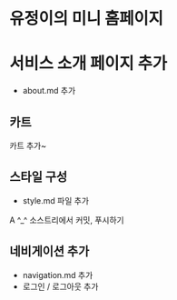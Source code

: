 #  유정이의 미니 홈페이지 

# 서비스 소개 페이지 추가
- about.md 추가
## 카트
카트 추가~ 

## 스타일 구성
- style.md 파일 추가

A
^_^
소스트리에서 커밋, 푸시하기

## 네비게이션 추가

- navigation.md 추가
- 로그인 / 로그아웃 추가
